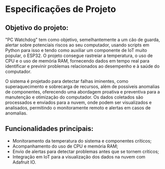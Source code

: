 # Especificações de Projeto 

## Objetivo do projeto:
<p>"PC Watchdog" tem como objetivo, semelhantemente a um cão de guarda, alertar sobre potenciais riscos ao seu computador, usando scripts em Python para isso e tendo como auxiliar um componente de IoT muito popular, o ESP32. O projeto consegue rastreiar a temperatura, o uso de CPU e o uso de memória RAM, fornecendo dados em tempo real para identificar e previnir problemas relacionados ao desempenho e à saúde do computador.</p>
<p>O sistema é projetado para detectar falhas iminentes, como superaquecimento e sobrecarga de recursos, além de possíveis anomalias de componentes, oferecendo uma abordagem proativa e preventiva para a manutenção e otimização do computador. Os dados coletados são processados e enviados para a nuvem, onde podem ser visualizados e analisados, permitindo o monitoramente remoto e alertas em casos de anomalias.</p>

## Funcionalidades principais:
- Monitoramento da temperatura do sistema e componentes críticos;
- Acompanhamento do uso de CPU e memória RAM;
- Envio de alertas para detectar problemas antes que se tornem críticos;
- Integração em IoT para a visualização dos dados na nuvem com Adafruit IO.
